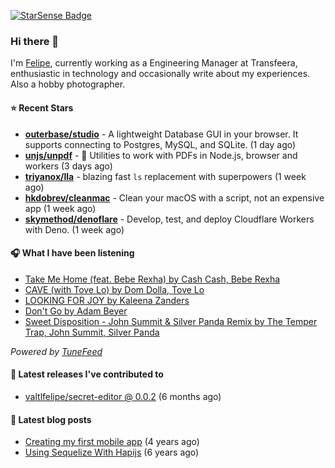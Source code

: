 <a href="https://starsense.app/developer-types" target="_blank"><img src="https://starsense.app/api/badge/?user=valtlfelipe" alt="StarSense Badge"></a>

### Hi there 👋

I'm [Felipe](https://felipevm.com), currently working as a Engineering Manager at Transfeera, enthusiastic in technology and occasionally write about my experiences. Also a hobby photographer.

#### ⭐ Recent Stars
- **[outerbase/studio](https://github.com/outerbase/studio)** - A lightweight Database GUI in your browser. It supports connecting to Postgres, MySQL, and SQLite. (1 day ago)
- **[unjs/unpdf](https://github.com/unjs/unpdf)** - 📄 Utilities to work with PDFs in Node.js, browser and workers (3 days ago)
- **[triyanox/lla](https://github.com/triyanox/lla)** - blazing fast `ls` replacement with superpowers (1 week ago)
- **[hkdobrev/cleanmac](https://github.com/hkdobrev/cleanmac)** - Clean your macOS with a script, not an expensive app (1 week ago)
- **[skymethod/denoflare](https://github.com/skymethod/denoflare)** - Develop, test, and deploy Cloudflare Workers with Deno. (1 week ago)

#### 🎧 What I have been listening
- [Take Me Home (feat. Bebe Rexha) by Cash Cash, Bebe Rexha](https://open.spotify.com/track/7L59vVTpoS94JU3KEeolqt)
- [CAVE (with Tove Lo) by Dom Dolla, Tove Lo](https://open.spotify.com/track/2kZ0cv0J6lRQxep2nA3Ilm)
- [LOOKING FOR JOY by Kaleena Zanders](https://open.spotify.com/track/5EqfKJSbG8yQBicX9YRMKu)
- [Don&#39;t Go by Adam Beyer](https://open.spotify.com/track/70sATkQBjlzawQ0ZAf22AI)
- [Sweet Disposition - John Summit &amp; Silver Panda Remix by The Temper Trap, John Summit, Silver Panda](https://open.spotify.com/track/6rGf5AsEaVskU0pO2ewcUL)

_Powered by [TuneFeed](https://tunefeed.app?ref=valtlfelipe-gh-profile)_ 

#### 🚀 Latest releases I've contributed to


- [valtlfelipe/secret-editor @ 0.0.2](https://github.com/valtlfelipe/secret-editor/releases/tag/0.0.2) (6 months ago)

#### 📄 Latest blog posts
- [Creating my first mobile app](https://felipevm.com/posts/creating-my-first-mobile-app/) (4 years ago)
- [Using Sequelize With Hapijs](https://felipevm.com/posts/using-sequelize-with-hapijs/) (6 years ago)
